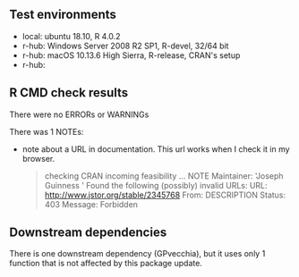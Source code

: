 
## Test environments

* local: ubuntu 18.10, R 4.0.2
* r-hub: Windows Server 2008 R2 SP1, R-devel, 32/64 bit
* r-hub: macOS 10.13.6 High Sierra, R-release, CRAN's setup
* r-hub: 


## R CMD check results

There were no ERRORs or WARNINGs

There was 1 NOTEs:

* note about a URL in documentation. This url
  works when I check it in my browser.

    > checking CRAN incoming feasibility ... NOTE
    Maintainer: 'Joseph Guinness '
    Found the following (possibly) invalid URLs:
    URL: http://www.jstor.org/stable/2345768
    From: DESCRIPTION
    Status: 403
    Message: Forbidden


## Downstream dependencies

There is one downstream dependency (GPvecchia), but it
uses only 1 function that is not affected by this
package update.



